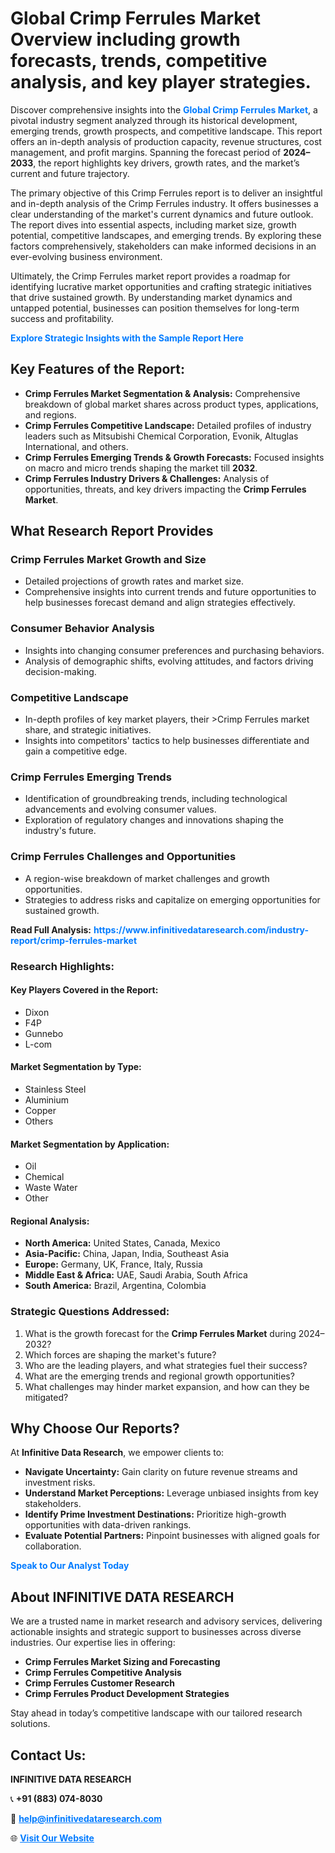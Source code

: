 <h1>Global Crimp Ferrules Market Overview including growth forecasts, trends, competitive analysis, and key player strategies.</h1>
<p>
Discover comprehensive insights into the 
<a href="https://www.infinitivedataresearch.com/industry-report/crimp-ferrules-market" rel="dofollow" style="color: #007BFF; text-decoration: none;"><strong>Global Crimp Ferrules Market</strong></a>, a pivotal industry segment analyzed through its historical development, emerging trends, growth prospects, and competitive landscape. This report offers an in-depth analysis of production capacity, revenue structures, cost management, and profit margins. Spanning the forecast period of <strong>2024–2033</strong>, the report highlights key drivers, growth rates, and the market’s current and future trajectory.
</p>
<p>
The primary objective of this Crimp Ferrules report is to deliver an insightful and in-depth analysis of the Crimp Ferrules industry. It offers businesses a clear understanding of the market's current dynamics and future outlook. The report dives into essential aspects, including market size, growth potential, competitive landscapes, and emerging trends. By exploring these factors comprehensively, stakeholders can make informed decisions in an ever-evolving business environment.
</p>
<p>
Ultimately, the Crimp Ferrules market report provides a roadmap for identifying lucrative market opportunities and crafting strategic initiatives that drive sustained growth. By understanding market dynamics and untapped potential, businesses can position themselves for long-term success and profitability.
</p>
<p>
<a href="https://www.infinitivedataresearch.com/request-sample/reportId=105998" style="color: #007BFF; text-decoration: none;"><strong>Explore Strategic Insights with the Sample Report Here</strong></a>
</p>

<h2>Key Features of the Report:</h2>
<ul>
<li><strong>Crimp Ferrules Market Segmentation & Analysis:</strong> Comprehensive breakdown of global market shares across product types, applications, and regions.</li>
<li><strong>Crimp Ferrules Competitive Landscape:</strong> Detailed profiles of industry leaders such as Mitsubishi Chemical Corporation, Evonik, Altuglas International, and others.</li>
<li><strong>Crimp Ferrules Emerging Trends & Growth Forecasts:</strong> Focused insights on macro and micro trends shaping the market till <strong>2032</strong>.</li>
<li><strong>Crimp Ferrules Industry Drivers & Challenges:</strong> Analysis of opportunities, threats, and key drivers impacting the <strong>Crimp Ferrules Market</strong>.</li>
</ul>

<h2>What Research Report Provides</h2>
<h3>Crimp Ferrules Market Growth and Size</h3>
<ul>
<li>Detailed projections of growth rates and market size.</li>
<li>Comprehensive insights into current trends and future opportunities to help businesses forecast demand and align strategies effectively.</li>
</ul>

<h3>Consumer Behavior Analysis</h3>
<ul>
<li>Insights into changing consumer preferences and purchasing behaviors.</li>
<li>Analysis of demographic shifts, evolving attitudes, and factors driving decision-making.</li>
</ul>

<h3>Competitive Landscape</h3>
<ul>
<li>In-depth profiles of key market players, their >Crimp Ferrules market share, and strategic initiatives.</li>
<li>Insights into competitors' tactics to help businesses differentiate and gain a competitive edge.</li>
</ul>

<h3>Crimp Ferrules Emerging Trends</h3>
<ul>
<li>Identification of groundbreaking trends, including technological advancements and evolving consumer values.</li>
<li>Exploration of regulatory changes and innovations shaping the industry's future.</li>
</ul>

<h3>Crimp Ferrules Challenges and Opportunities</h3>
<ul>
<li>A region-wise breakdown of market challenges and growth opportunities.</li>
<li>Strategies to address risks and capitalize on emerging opportunities for sustained growth.</li>
</ul>
<p><strong>Read Full Analysis:</strong> <a href="https://www.infinitivedataresearch.com/industry-report/crimp-ferrules-market" rel="dofollow" style="color: #007BFF; text-decoration: none;"><strong>https://www.infinitivedataresearch.com/industry-report/crimp-ferrules-market</strong></a></p>
<h3>Research Highlights:</h3>
<h4>Key Players Covered in the Report:</h4>
<ul><li>Dixon</li><li>F4P</li><li>Gunnebo</li><li>L-com</li></ul>
<h4>Market Segmentation by Type:</h4>
<ul><li>Stainless Steel</li><li>Aluminium</li><li>Copper</li><li>Others</li></ul>
<h4>Market Segmentation by Application:</h4>
<ul><li>Oil</li><li>Chemical</li><li>Waste Water</li><li>Other</li></ul>

<h4>Regional Analysis:</h4>
<ul>
<li><strong>North America:</strong> United States, Canada, Mexico</li>
<li><strong>Asia-Pacific:</strong> China, Japan, India, Southeast Asia</li>
<li><strong>Europe:</strong> Germany, UK, France, Italy, Russia</li>
<li><strong>Middle East & Africa:</strong> UAE, Saudi Arabia, South Africa</li>
<li><strong>South America:</strong> Brazil, Argentina, Colombia</li>
</ul>

<h3>Strategic Questions Addressed:</h3>
<ol>
<li>What is the growth forecast for the <strong>Crimp Ferrules Market</strong> during 2024–2032?</li>
<li>Which forces are shaping the market's future?</li>
<li>Who are the leading players, and what strategies fuel their success?</li>
<li>What are the emerging trends and regional growth opportunities?</li>
<li>What challenges may hinder market expansion, and how can they be mitigated?</li>
</ol>

<h2>Why Choose Our Reports?</h2>
<p>At <strong>Infinitive Data Research</strong>, we empower clients to:</p>
<ul>
<li><strong>Navigate Uncertainty:</strong> Gain clarity on future revenue streams and investment risks.</li>
<li><strong>Understand Market Perceptions:</strong> Leverage unbiased insights from key stakeholders.</li>
<li><strong>Identify Prime Investment Destinations:</strong> Prioritize high-growth opportunities with data-driven rankings.</li>
<li><strong>Evaluate Potential Partners:</strong> Pinpoint businesses with aligned goals for collaboration.</li>
</ul>
<p><a href="https://www.infinitivedataresearch.com/industry-report/crimp-ferrules-market" rel="dofollow" style="color: #007BFF; text-decoration: none;"><strong>Speak to Our Analyst Today</strong></a></p>

<h2>About INFINITIVE DATA RESEARCH</h2>
<p>We are a trusted name in market research and advisory services, delivering actionable insights and strategic support to businesses across diverse industries. Our expertise lies in offering:</p>
<ul>
<li><strong>Crimp Ferrules Market Sizing and Forecasting</strong></li>
<li><strong>Crimp Ferrules Competitive Analysis</strong></li>
<li><strong>Crimp Ferrules Customer Research</strong></li>
<li><strong>Crimp Ferrules Product Development Strategies</strong></li>
</ul>
<p>Stay ahead in today’s competitive landscape with our tailored research solutions.</p>

<h2>Contact Us:</h2>
<p><strong>INFINITIVE DATA RESEARCH</strong></p>
<p>📞 <strong>+91 (883) 074-8030</strong></p>
<p>📧 <strong><a href="mailto:help@infinitivedataresearch.com" style="color: #007BFF;">help@infinitivedataresearch.com</a></strong></p>
<p>🌐 <strong><a href="https://www.infinitivedataresearch.com" rel="dofollow" style="color: #007BFF;">Visit Our Website</a></strong></p>